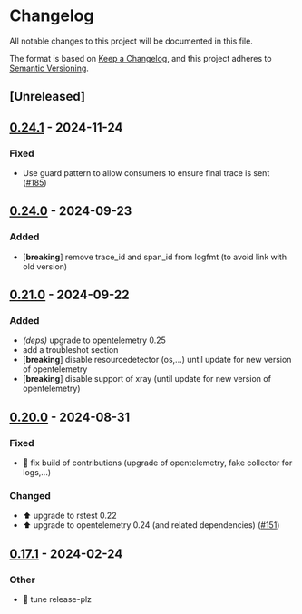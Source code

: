 # Changelog
All notable changes to this project will be documented in this file.

The format is based on [Keep a Changelog](https://keepachangelog.com/en/1.0.0/),
and this project adheres to [Semantic Versioning](https://semver.org/spec/v2.0.0.html).

## [Unreleased]

## [0.24.1](https://github.com/davidB/tracing-opentelemetry-instrumentation-sdk/compare/init-tracing-opentelemetry-v0.24.0...init-tracing-opentelemetry-v0.24.1) - 2024-11-24

### <!-- 1 -->Fixed

- Use guard pattern to allow consumers to ensure final trace is sent ([#185](https://github.com/davidB/tracing-opentelemetry-instrumentation-sdk/pull/185))

## [0.24.0](https://github.com/davidB/tracing-opentelemetry-instrumentation-sdk/compare/init-tracing-opentelemetry-v0.21.0...init-tracing-opentelemetry-v0.24.0) - 2024-09-23

### <!-- 2 -->Added

- [**breaking**] remove trace_id and span_id from logfmt (to avoid link with old version)

## [0.21.0](https://github.com/davidB/tracing-opentelemetry-instrumentation-sdk/compare/init-tracing-opentelemetry-v0.20.0...init-tracing-opentelemetry-v0.21.0) - 2024-09-22

### <!-- 2 -->Added

- *(deps)* upgrade to opentelemetry 0.25
- add a troubleshot section
- [**breaking**] disable resourcedetector (os,...) until update for new version of opentelemetry
- [**breaking**] disable support of xray (until update for new version of opentelemetry)

## [0.20.0](https://github.com/davidB/tracing-opentelemetry-instrumentation-sdk/compare/init-tracing-opentelemetry-v0.19.0...init-tracing-opentelemetry-v0.20.0) - 2024-08-31

### <!-- 1 -->Fixed
- 🐛 fix build of contributions (upgrade of opentelemetry, fake collector for logs,...)

### <!-- 4 -->Changed
- ⬆️ upgrade to rstest 0.22
- ⬆️ upgrade to opentelemetry 0.24 (and related dependencies) ([#151](https://github.com/davidB/tracing-opentelemetry-instrumentation-sdk/pull/151))

## [0.17.1](https://github.com/davidB/tracing-opentelemetry-instrumentation-sdk/compare/init-tracing-opentelemetry-v0.17.0...init-tracing-opentelemetry-v0.17.1) - 2024-02-24

### Other
- 👷 tune release-plz
